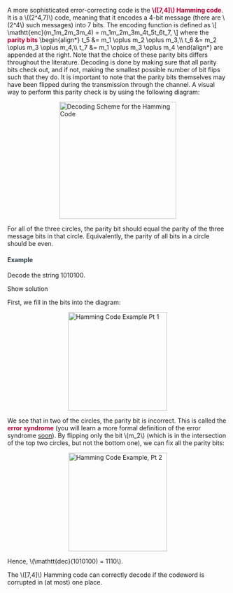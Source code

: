 <p>A more sophisticated error-correcting code is the <span style="color: #bc0031;"><strong>\([7,4]\) Hamming code</strong></span>. It is a \((2^4,7)\) code, meaning that it encodes a 4-bit message (there are \(2^4\) such messages) into 7 bits. The encoding function is defined as \[ \mathtt{enc}(m_1m_2m_3m_4) = m_1m_2m_3m_4t_5t_6t_7, \] where the <span style="color: #bc0031;"><strong>parity bits</strong></span> \begin{align*} t_5 &amp;= m_1 \oplus m_2 \oplus m_3,\\ t_6 &amp;= m_2 \oplus m_3 \oplus m_4,\\ t_7 &amp;= m_1 \oplus m_3 \oplus m_4 \end{align*} are appended at the right. Note that the choice of these parity bits differs throughout the literature. Decoding is done by making sure that all parity bits check out, and if not, making the smallest possible number of bit flips such that they do. It is important to note that the parity bits themselves may have been flipped during the transmission through the channel. A visual way to perform this parity check is by using the following diagram:</p>
<p><img style="display: block; margin-left: auto; margin-right: auto;" src="218357" alt="Decoding Scheme for the Hamming Code" width="267" height="267" data-api-endpoint="https://canvas.uva.nl/api/v1/courses/2205/files/218357" data-api-returntype="File"></p>
<p>For all of the three circles, the parity bit should equal the parity of the three message bits in that circle. Equivalently, the parity of all bits in a circle should be even.</p>
<div class="content-box pad-box-mini border border-trbl border-round">
<h4 style="color: #2d3b45;"><strong>Example</strong></h4>
Decode the string 1010100.
<p><span class="element_toggler" role="button" aria-controls="group1" aria-label="Toggler" aria-expanded="false"><span class="Button">Show solution</span></span></p>
<div id="group1" style="">
<div class="content-box">First, we fill in the bits into the diagram:
<p><img style="display: block; margin-left: auto; margin-right: auto;" src="218358" alt="Hamming Code Example Pt 1" width="226" height="225" data-api-endpoint="https://canvas.uva.nl/api/v1/courses/2205/files/218358" data-api-returntype="File"></p>
We see that in two of the circles, the parity bit is incorrect. This is called the <span style="color: #bc0031;"><strong>error syndrome</strong></span> (you will learn a more formal definition of the error syndrome <a title="Generalization: Linear Codes" href="https://canvas.uva.nl/courses/2205/pages/generalization-linear-codes" data-api-endpoint="https://canvas.uva.nl/api/v1/courses/2205/pages/generalization-linear-codes" data-api-returntype="Page">soon</a>). By flipping only the bit \(m_2\) (which is in the intersection of the top two circles, but not the bottom one), we can fix all the parity bits:
<p><img style="display: block; margin-left: auto; margin-right: auto;" src="218359" alt="Hamming Code Example, Pt 2" width="225" height="225" data-api-endpoint="https://canvas.uva.nl/api/v1/courses/2205/files/218359" data-api-returntype="File"></p>
Hence, \(\mathtt{dec}(1010100) = 1110\).</div>
</div>
</div>
<p>The \([7,4]\) Hamming code can correctly decode if the codeword is corrupted in (at most) one place.</p>
